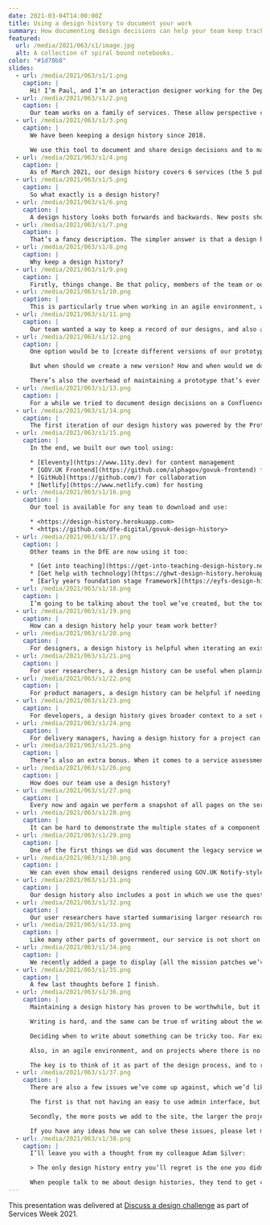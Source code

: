 ```yaml
---
date: 2021-03-04T14:00:00Z
title: Using a design history to document your work
summary: How documenting design decisions can help your team keep track of how a service has developed over time.
featured:
  url: /media/2021/063/s1/image.jpg
  alt: A collection of spiral bound notebooks.
color: "#1d70b8"
slides:
  - url: /media/2021/063/s1/1.png
    caption: |
      Hi! I’m Paul, and I’m an interaction designer working for the Department of Education in the Becoming a teacher team. Fun fact: today is the 2 year anniversary of me joining the team.
  - url: /media/2021/063/s1/2.png
    caption: |
      Our team works on a family of services. These allow perspective candidates to find teacher training courses before submit an application, and enable training providers to publish courses and then make decisions on the applications they receive.
  - url: /media/2021/063/s1/3.png
    caption: |
      We have been keeping a design history since 2018.

      We use this tool to document and share design decisions and to maintain a permanent record of how our services have developed over time.
  - url: /media/2021/063/s1/4.png
    caption: |
      As of March 2021, our design history covers 6 services (the 5 public-facing services plus an internal service used by support agents), and includes over 450 posts from 22 contributors.
  - url: /media/2021/063/s1/5.png
    caption: |
      So what exactly is a design history?
  - url: /media/2021/063/s1/6.png
    caption: |
      A design history looks both forwards and backwards. New posts show the team where a service is going, while older posts tell the story of how we got to where we are now.
  - url: /media/2021/063/s1/7.png
    caption: |
      That’s a fancy description. The simpler answer is that a design history is a blog with a design team committed to regularly posting about their work.
  - url: /media/2021/063/s1/8.png
    caption: |
      Why keep a design history?
  - url: /media/2021/063/s1/9.png
    caption: |
      Firstly, things change. Be that policy, members of the team or our understanding of the problem space and a service’s users etc.
  - url: /media/2021/063/s1/10.png
    caption: |
      This is particularly true when working in an agile environment, where things are constantly iterated. It can be hard to remember what things looked like, how they worked or why – and when – they changed.
  - url: /media/2021/063/s1/11.png
    caption: |
      Our team wanted a way to keep a record of our designs, and also a way to share them. We looked at a few different options.
  - url: /media/2021/063/s1/12.png
    caption: |
      One option would be to [create different versions of our prototype](https://designnotes.blog.gov.uk/2016/05/13/archiving-versions-of-a-prototype/).

      But when should we create a new version? How and when would we document smaller changes?

      There’s also the overhead of maintaining a prototype that’s ever growing in size.
  - url: /media/2021/063/s1/13.png
    caption: |
      For a while we tried to document design decisions on a Confluence wiki. However, as this was private it was difficult to share documents more widely. It was also quite limiting in terms of formatting options.
  - url: /media/2021/063/s1/14.png
    caption: |
      The first iteration of our design history was powered by the Prototype Kit. But the kit was not designed around the needs of content creation and curation. For example, it was hard to incorporate Markdown, tag posts and create an RSS feed.
  - url: /media/2021/063/s1/15.png
    caption: |
      In the end, we built our own tool using:

      * [Eleventy](https://www.11ty.dev) for content management
      * [GOV.UK Frontend](https://github.com/alphagov/govuk-frontend) for the design patterns
      * [GitHub](https://github.com/) for collaboration
      * [Netlify](https://www.netlify.com) for hosting
  - url: /media/2021/063/s1/16.png
    caption: |
      Our tool is available for any team to download and use:

      * <https://design-history.herokuapp.com>
      * <https://github.com/dfe-digital/govuk-design-history>
  - url: /media/2021/063/s1/17.png
    caption: |
      Other teams in the DfE are now using it too:

      * [Get into teaching](https://get-into-teaching-design-history.netlify.app/)
      * [Get help with technology](https://ghwt-design-history.herokuapp.com/)
      * [Early years foundation stage framework](https://eyfs-design-history.netlify.app/)
  - url: /media/2021/063/s1/18.png
    caption: |
      I’m going to be talking about the tool we’ve created, but the tool isn’t the important thing. The ideas I’m sharing today can be achieved with any blogging software, so use whatever tool works best for you and your team.
  - url: /media/2021/063/s1/19.png
    caption: |
      How can a design history help your team work better?
  - url: /media/2021/063/s1/20.png
    caption: |
      For designers, a design history is helpful when iterating an existing feature and you find yourself asking “why on Earth does it work like this”.
  - url: /media/2021/063/s1/21.png
    caption: |
      For user researchers, a design history can be useful when planning a research session, or when preparing a playback and needing to refer to previous findings.
  - url: /media/2021/063/s1/22.png
    caption: |
      For product managers, a design history can be helpful if needing to postpone the development of a feature. Having a design documented means it can be picked up again later.
  - url: /media/2021/063/s1/23.png
    caption: |
      For developers, a design history gives broader context to a set of changes to a particular feature. A post can document different user journeys and interaction states, both of which can be difficult to show in a prototype.
  - url: /media/2021/063/s1/24.png
    caption: |
      For delivery managers, having a design history for a project can be a useful resource when onboarding new team members.
  - url: /media/2021/063/s1/25.png
    caption: |
      There’s also an extra bonus. When it comes to a service assessment, being able to point to a design history with a collection of posts detailing an understanding user needs and design intents, the design section of an assessment can almost become a formality.
  - url: /media/2021/063/s1/26.png
    caption: |
      How does our team use a design history?
  - url: /media/2021/063/s1/27.png
    caption: |
      Every now and again we perform a snapshot of all pages on the service. This is useful as a fallback, as not every part of the site may have had an entry written about it. This way there’ll always be a screenshot of a page so you can see what it previously looked like.
  - url: /media/2021/063/s1/28.png
    caption: |
      It can be hard to demonstrate the multiple states of a component or page in a prototype, so this is one area in which having a design history can be really helpful.
  - url: /media/2021/063/s1/29.png
    caption: |
      One of the first things we did was document the legacy service we’re replacing. This is important as if we’re successful, this is something that will eventually disappear.
  - url: /media/2021/063/s1/30.png
    caption: |
      We can even show email designs rendered using GOV.UK Notify-style placeholders.
  - url: /media/2021/063/s1/31.png
    caption: |
      Our design history also includes a post in which we use the question protocol to list all the questions we ask, and why we ask them.
  - url: /media/2021/063/s1/32.png
    caption: |
      Our user researchers have started summarising larger research rounds and their findings in greater depth.
  - url: /media/2021/063/s1/33.png
    caption: |
      Like many other parts of government, our service is not short on acronyms. One of the most useful pages on our design history is the glossary, which has proven popular with new starters.
  - url: /media/2021/063/s1/34.png
    caption: |
      We recently added a page to display [all the mission patches we’ve designed](https://bat-design-history.netlify.app/mission-patches/).
  - url: /media/2021/063/s1/35.png
    caption: |
      A few last thoughts before I finish.
  - url: /media/2021/063/s1/36.png
    caption: |
      Maintaining a design history has proven to be worthwhile, but it’s not without its challenges.

      Writing is hard, and the same can be true of writing about the work you have done.

      Deciding when to write about something can be tricky too. For example, I’m never quite sure if I should write about a feature after it’s been designed or once it has been tested.

      Also, in an agile environment, and on projects where there is no shortage of work to be done, it can be difficult to find time to sit down and write an entry.

      The key is to think of it as part of the design process, and to remember the value it may provide later.
  - url: /media/2021/063/s1/37.png
    caption: |
      There are also a few issues we’ve come up against, which we’d like to solve in future updates to the tool.

      The first is that not having an easy to use admin interface, but relying on contributions via GitHub, has been a barrier to entry for the less technically savvy members of our team.

      Secondly, the more posts we add to the site, the larger the project can becomes. If you have lots of images, this can mean new users have to download a huge amount of data before they can start adding their own posts.

      If you have any ideas how we can solve these issues, please let me know.
  - url: /media/2021/063/s1/38.png
    caption: |
      I’ll leave you with a thought from my colleague Adam Silver:

      > The only design history entry you’ll regret is the one you didn’t write.

      When people talk to me about design histories, they tend to get caught up thinking about when to write post or how to structure them. It’s certainly worth thinking about how you want to use a design history, but don’t let that prevent you from posting anything at all.
---
```


This presentation was delivered at [Discuss a design challenge][1] as part of Services Week 2021.

[1]: /2021/063/e1/discuss_a_design_challenge/
